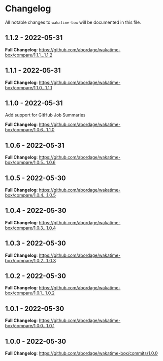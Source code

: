 # Changelog

All notable changes to `wakatime-box` will be documented in this file.

## 1.1.2 - 2022-05-31

**Full Changelog**: https://github.com/abordage/wakatime-box/compare/1.1.1...1.1.2

## 1.1.1 - 2022-05-31

**Full Changelog**: https://github.com/abordage/wakatime-box/compare/1.1.0...1.1.1

## 1.1.0 - 2022-05-31

Add support for GitHub Job Summaries

**Full Changelog**: https://github.com/abordage/wakatime-box/compare/1.0.6...1.1.0

## 1.0.6 - 2022-05-31

**Full Changelog**: https://github.com/abordage/wakatime-box/compare/1.0.5...1.0.6

## 1.0.5 - 2022-05-30

**Full Changelog**: https://github.com/abordage/wakatime-box/compare/1.0.4...1.0.5

## 1.0.4 - 2022-05-30

**Full Changelog**: https://github.com/abordage/wakatime-box/compare/1.0.3...1.0.4

## 1.0.3 - 2022-05-30

**Full Changelog**: https://github.com/abordage/wakatime-box/compare/1.0.2...1.0.3

## 1.0.2 - 2022-05-30

**Full Changelog**: https://github.com/abordage/wakatime-box/compare/1.0.1...1.0.2

## 1.0.1 - 2022-05-30

**Full Changelog**: https://github.com/abordage/wakatime-box/compare/1.0.0...1.0.1

## 1.0.0 - 2022-05-30

**Full Changelog**: https://github.com/abordage/wakatime-box/commits/1.0.0
